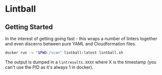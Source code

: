 # Lintball

## Getting Started

In the interest of getting going fast - this wraps a number of linters together
and even discerns between pure YAML and Cloudformation files.

```bash
docker run -v "$PWD:/scan" lintball:latest lintball.sh
```

The output is dumped in a `lintresults.XXXX` where X is the timestamp (you
can't use the PID as it's always 1 in docker).